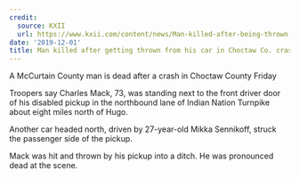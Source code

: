 ```yaml
---
credit:
  source: KXII
  url: https://www.kxii.com/content/news/Man-killed-after-being-thrown-by-vehicle-in-Choctaw-Co-crash-565649802.html
date: '2019-12-01'
title: Man killed after getting thrown from his car in Choctaw Co. crash
---
```



A McCurtain County man is dead after a crash in Choctaw County Friday

Troopers say Charles Mack, 73, was standing next to the front driver door of his disabled pickup in the northbound lane of Indian Nation Turnpike about eight miles north of Hugo.

Another car headed north, driven by 27-year-old Mikka Sennikoff, struck the passenger side of the pickup.

Mack was hit and thrown by his pickup into a ditch. He was pronounced dead at the scene.